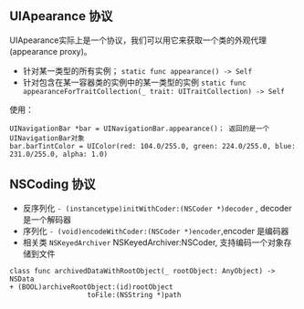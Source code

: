 ##  UIApearance 协议
UIApearance实际上是一个协议，我们可以用它来获取一个类的外观代理(appearance proxy)。
- 针对某一类型的所有实例；
`static func appearance() -> Self`
- 针对包含在某一容器类的实例中的某一类型的实例
`static func appearanceForTraitCollection(_ trait: UITraitCollection) -> Self`

使用：
```
UINavigationBar *bar = UINavigationBar.appearance()； 返回的是一个UINavigationBar对象
bar.barTintColor = UIColor(red: 104.0/255.0, green: 224.0/255.0, blue: 231.0/255.0, alpha: 1.0)
```

## NSCoding 协议
- 反序列化
`- (instancetype)initWithCoder:(NSCoder *)decoder` , decoder 是一个解码器
- 序列化
`- (void)encodeWithCoder:(NSCoder *)encoder`,encoder 是编码器
- 相关类
`NSKeyedArchiver`  NSKeyedArchiver:NSCoder, 支持编码一个对象存储到文件

```
class func archivedDataWithRootObject(_ rootObject: AnyObject) -> NSData
+ (BOOL)archiveRootObject:(id)rootObject
                   toFile:(NSString *)path
```